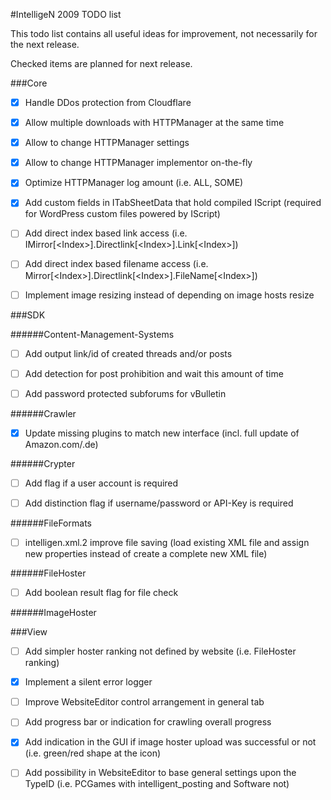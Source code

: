 #IntelligeN 2009 TODO list

This todo list contains all useful ideas for improvement, not necessarily for the next release.

Checked items are planned for next release.

###Core

- [x] Handle DDos protection from Cloudflare

- [x] Allow multiple downloads with HTTPManager at the same time

- [x] Allow to change HTTPManager settings

- [x] Allow to change HTTPManager implementor on-the-fly

- [x] Optimize HTTPManager log amount (i.e. ALL, SOME)

- [x] Add custom fields in ITabSheetData that hold compiled IScript (required for WordPress custom files powered by IScript)

- [ ] Add direct index based link access (i.e. IMirror[\<Index\>].Directlink[\<Index\>].Link[\<Index\>])

- [ ] Add direct index based filename access (i.e. Mirror[\<Index\>].Directlink[\<Index\>].FileName[\<Index\>])

- [ ] Implement image resizing instead of depending on image hosts resize

###SDK

######Content-Management-Systems

- [ ] Add output link/id of created threads and/or posts

- [ ] Add detection for post prohibition and wait this amount of time

- [ ] Add password protected subforums for vBulletin

######Crawler

- [x] Update missing plugins to match new interface (incl. full update of Amazon.com/.de)

######Crypter

- [ ] Add flag if a user account is required

- [ ] Add distinction flag if username/password or API-Key is required

######FileFormats

- [ ] intelligen.xml.2 improve file saving (load existing XML file and assign new properties instead of create a complete new XML file)

######FileHoster

- [ ] Add boolean result flag for file check

######ImageHoster



###View

- [ ] Add simpler hoster ranking not defined by website (i.e. FileHoster ranking)

- [x] Implement a silent error logger

- [ ] Improve WebsiteEditor control arrangement in general tab

- [ ] Add progress bar or indication for crawling overall progress

- [x] Add indication in the GUI if image hoster upload was successful or not (i.e. green/red shape at the icon)

- [ ] Add possibility in WebsiteEditor to base general settings upon the TypeID (i.e. PCGames with intelligent_posting and Software not)
